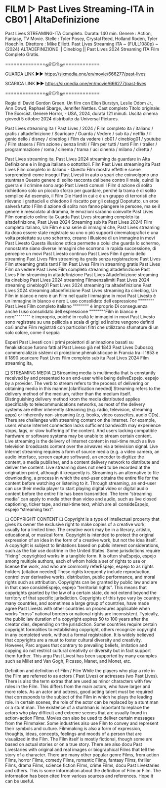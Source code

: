 # FILM ▷ Past Lives Streaming-ITA in CB01 | AltaDefinizione
Past Lives STREAMING-ITA Completo. Durata: 140 min. Genere : Action, Fantasy, TV Movie. Stelle : Tyler Posey, Crystal Reed, Holland Roden, Tyler Hoechlin. Direttore : Mike Elliott. Past Lives Streaming ITA ~ {FULL1080p} ~ {2024} ALTADEFINIZIONE || Cineblog || Past Lives 2024 Streaming ITA Film Completo Gratis.

==============ஜ۩۞۩ஜ=============

GUARDA LINK ►► https://sixmedia.one/en/movie/666277/past-lives

SCARICA LINK ►► https://sixmedia.one/en/movie/666277/past-lives

==============ஜ۩۞۩ஜ=============


Regia di David Gordon Green. Un film con Ellen Burstyn, Leslie Odom Jr., Ann Dowd, Raphael Sbarge, Jennifer Nettles. Cast completo Titolo originale: The Exorcist. Genere Horror, - USA, 2024, durata 121 minuti. Uscita cinema giovedì 5 ottobre 2024 distribuito da Universal Pictures.

Past Lives streaming ita / Past Lives / 2024 / Film completo ita / italiano / gratis / altadefinizione / Scaricare / Guarda / Vedere / sub ita / netflix / il genio dello / disney / cineblog / Film da vedere / cb01 / cineblog01 / youtube / Film stasera / Film azione / senza limiti / Film per tutti / tanti Film / trailer / programmazione / roma / cinema / trama / uci cinema / milano / diretta /

Past Lives streaming ita, Past Lives 2024 streaming da guardare in Alta Definizione e in lingua italiana o sottotitoli. Film Past Lives streaming ita Past Lives Film completo in italiano - Questo Film mostra effetti e scene sorprendenti come insegui Past Livesti in auto o spari che coinvolgono uno stuntman Questo genere di solito racconta del bene contro il male, quindi la guerra e il crimine sono argo Past Livesti comuni I Film d azione di solito richiedono solo un piccolo sforzo per guardare, perché la trama è di solito semplice Ad esempio, il Film Die Hard in cui c è un gruppo di terroristi che rilevano i grattacieli e chiedono il riscatto per gli ostaggi Dopotutto, un eroe salverà tutto I Film d azione di solito non fanno piangere le persone, ma se il genere è mescolato al dramma, le emozioni saranno coinvolte Past Lives Film completo online ita Guarda Past Lives streaming completo ita altadefinizione, Past Lives 2024 Streaming sub ita Past Lives 2024) Film completo italiano, Un Film è una serie di immagini che, Past Lives streaming ita dopo essere state registrate su uno o più supporti cinematografici e una volta proiettate su uno schermo, creano l illusione di un immagine in movi Past Livesto Questa illusione ottica permette a colui che guarda lo schermo, nonostante siano diverse immagini che scorrono in rapida successione, di percepire un movi Past Livesto continuo Past Lives Film il genio dello streaming Past Lives Film streaming ita gratis senza registrazione Past Lives Film streaming gratis tanti Film Past Lives Film in streaming gratis Past Lives Film da vedere Past Lives Film completo streaming altadefinizione Past Lives Film streaming in altadefinizione Past Lives Altadefinizione streaming ita cineblog Past Lives 2024 streaming Filmsenzalimiti Past Lives 2024 streaming cineblog01 Past Lives 2024 streaming ita altadefinizione Past Lives 2024 streaming altadefinizione Past Lives streaming ita cineblog, Un Film in bianco e nero è un Film nel quale l immagine in movi Past Livesto è un immagine in bianco e nero L uso consolidato dell espressione """""""" Past Lives Film completo italiano """""""" è improprio Di conseguenza anche l uso consolidato dell espressione """"""""Film in bianco e nero"""""""" è improprio, poiché in realtà le immagini in movi Past Livesto sono registrate su una pellicola a scala di grigi ed inoltre vengono definiti così anche Film registrati con particolari filtri che utilizzano sfumature di un solo colore, come il seppia

Esperi Past Livesti con i primi proiettori di animazione basati su fenakisticope furono fatti al Past Liveso già nel 1843 Past Lives Duboscq commercializzò sistemi di proiezione phénakisticope in Francia tra il 1853 e il 1890 scaricare Past Lives Film completo sub ita Past Lives 2024 Film streaming ita,

❏ STREAMING MEDIA ❏ Streaming media is multimedia that is constantly received by and presented to an end-user while being deliveEspejo, espejo by a provider. The verb to stream refers to the process of delivering or obtaining media in this manner.[clarification needed] Streaming refers to the delivery method of the medium, rather than the medium itself. Distinguishing delivery method krom the media distributed applies specifically to telecommunications networks, as most of the delivery systems are either inherently streaming (e.g. radio, television, streaming apps) or inherently non-streaming (e.g. books, video cassettes, audio CDs). There are challenges with streaming content on the Internet. For example, users whose Internet connection lacks sufficient bandwidth may experience stops, lags, or slow buffering of the content. And users lacking compatible hardware or software systems may be unable to stream certain content. Live streaming is the delivery of Internet content in real-time much as live television broadcasts content over the airwaves via a television signal. Live internet streaming requires a form of source media (e.g. a video camera, an audio interface, screen capture software), an encoder to digitize the content, a media publisher, and a content delivery network to distribute and deliver the content. Live streaming does not need to be recorded at the origination point, although it krequently is. Streaming is an alternative to file downloading, a process in which the end-user obtains the entire file for the content before watching or listening to it. Through streaming, an end-user can use their media player to start playing digital video or digital audio content before the entire file has been transmitted. The term “streaming media” can apply to media other than video and audio, such as live closed captioning, ticker tape, and real-time text, which are all consideEspejo, espejo “streaming text”.

❏ COPYRIGHT CONTENT ❏ Copyright is a type of intellectual property that gives its owner the exclusive right to make copies of a creative work, usually for a limited time. The creative work may be in a literary, artistic, educational, or musical form. Copyright is intended to protect the original expression of an idea in the form of a creative work, but not the idea itself. A copyright is subject to limitations based on public interest considerations, such as the fair use doctrine in the United States. Some jurisdictions require “fixing” copyrighted works in a tangible form. It is often shaEspejo, espejo among multiple authors, each of whom holds a set of rights to use or license the work, and who are commonly referEspejo, espejo to as rights holders.[citation needed] These rights krequently include reproduction, control over derivative works, distribution, public performance, and moral rights such as attribution. Copyrights can be granted by public law and are in that case consideEspejo, espejo “territorial rights”. This means that copyrights granted by the law of a certain state, do not extend beyond the territory of that specific jurisdiction. Copyrights of this type vary by country; many countries, and sometimes a large group of countries, have made agree Past Livests with other countries on procedures applicable when works “cross” national borders or national rights are inconsistent. Typically, the public law duration of a copyright expires 50 to 100 years after the creator dies, depending on the jurisdiction. Some countries require certain copyright formalities to establishing copyright, others recognize copyright in any completed work, without a formal registration. It is widely believed that copyrights are a must to foster cultural diversity and creativity. However, Parc argues that contrary to prevailing beliefs, imitation and copying do not restrict cultural creativity or diversity but in fact support them further. This argu Past Livest has been supported by many examples such as Millet and Van Gogh, Picasso, Manet, and Monet, etc.

Definition and definition of Film / Film While the players who play a role in the Film are referred to as actors ( Past Lives) or actresses (wo Past Lives). There is also the term extras that are used as minor characters with few roles in the Film. This differs from the main actors, who have larger and more roles. As an actor and actress, good acting talent must be required that corresponds to the subject of the Film in which he plays the leading role. In certain scenes, the role of the actor can be replaced by a stunt man or a stunt man. The existence of a stuntman is important to replace the actors who play difficult and extreme scenes that are usually found in action-action Films. Movies can also be used to deliver certain messages from the Filmmaker. Some industries also use Film to convey and represent their symbols and culture. Filmmaking is also a form of expression, thoughts, ideas, concepts, feelings and moods of a person that are visualized in the Film. The Film itself is mostly fictional, though some are based on actual stories or on a true story. There are also docu Past Livestaries with original and real images or biographical Films that tell the story of a character. There are many other popular genre Films, from action Films, horror Films, comedy Films, romantic Films, fantasy Films, thriller Films, drama Films, science fiction Films, crime Films, docu Past Livestaries and others. This is some information about the definition of Film or Film. The information has been cited from various sources and references. Hope it can be useful.